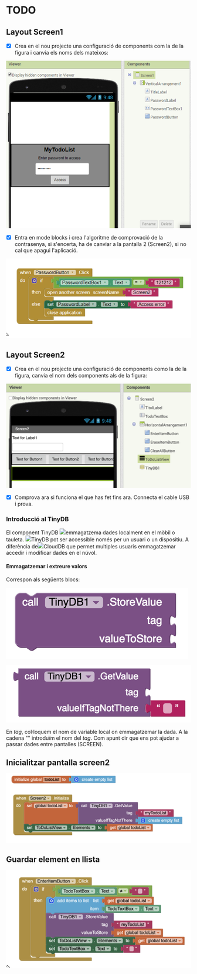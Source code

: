 # TODO

## Layout Screen1

* [x] Crea en el nou projecte una configuració de components com la de la figura i canvia els noms dels mateixos:

![Screen1](../.gitbook/assets/image.png)

* [x] Entra en mode blocks i crea l'algoritme de comprovació de la contrasenya, si s'encerta, ha de canviar a la pantalla 2 \(Screen2\), si no cal que apagui l'aplicació.

![Bloc de control de l&apos;acc&#xE9;s](../.gitbook/assets/image%20%281%29.png)



## Layout Screen2

* [x] Crea en el nou projecte una configuració de components como la de la figura, canvia el nom dels components als de la figura:

![](../.gitbook/assets/captura-de-pantalla-2020-02-11-a-les-17.27.49.png)

* [x] Comprova ara si funciona el que has fet fins ara. Connecta el cable USB i prova.

### Introducció al TinyDB

 El component TinyDB  ![](https://mit-cml.github.io/yrtoolkit/images/images/tinyDB.png)emmagatzema dades localment en el mòbil o tauleta. ![](https://mit-cml.github.io/yrtoolkit/images/images/tinyDB.png)TinyDB pot ser accessible  només per un usuari o un dispositiu. A diferència de![](https://mit-cml.github.io/yrtoolkit/images/images/clouddb.png)CloudDB que permet multiples usuaris emmagatzemar accedir i modificar dades en el núvol.

#### Emmagatzemar i extreure valors

Correspon als següents blocs:

![Emmagatzemar](../.gitbook/assets/tinydbstorevalue.png)

![Extreure valor](../.gitbook/assets/tinydbgetvalue.png)

En _tag_, col·loquem el nom de variable local on emmagatzemar la dada. A la cadena "" introduïm el nom del _tag_. Com apunt dir que ens pot ajudar a passar dades entre pantalles \(SCREEN\).



## Inicialitzar pantalla screen2

![Inicialitzaci&#xF3; de llista ](../.gitbook/assets/captura-de-pantalla-2020-02-18-a-les-21.02.41.png)

## Guardar element en llista 

![En fer intro, s&apos;afegeix element a llista i a la base de dades](../.gitbook/assets/captura-de-pantalla-2020-02-18-a-les-21.07.04.png)





